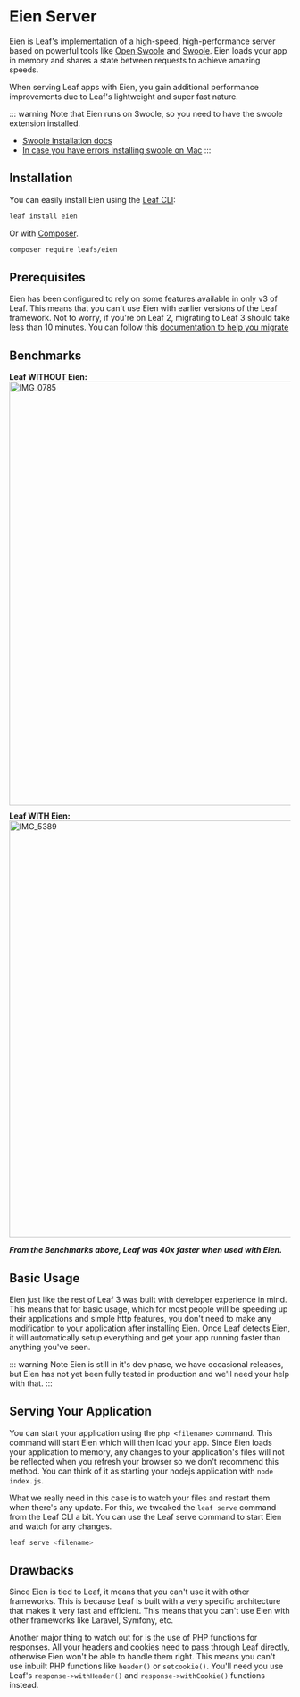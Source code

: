 # Eien Server

Eien is Leaf's implementation of a high-speed, high-performance server based on powerful tools like [Open Swoole](https://swoole.co.uk/) and [Swoole](https://github.com/swoole/swoole-src). Eien loads your app in memory and shares a state between requests to achieve amazing speeds.

When serving Leaf apps with Eien, you gain additional performance improvements due to Leaf's lightweight and super fast nature.

::: warning Note that
Eien runs on Swoole, so you need to have the swoole extension installed.

- [Swoole Installation docs](https://openswoole.com/docs/get-started/installation)
- [In case you have errors installing swoole on Mac](https://parsinta.com/articles/setup-php-swoole-in-your-mac-os)
:::

## Installation

You can easily install Eien using the [Leaf CLI](https://cli.leafphp.dev):

```sh
leaf install eien
```

Or with [Composer](https://getcomposer.org/).

```bash
composer require leafs/eien
```

## Prerequisites

Eien has been configured to rely on some features available in only v3 of Leaf. This means that you can't use Eien with earlier versions of the Leaf framework. Not to worry, if you're on Leaf 2, migrating to Leaf 3 should take less than 10 minutes. You can follow this [documentation to help you migrate](/docs/migration/introduction.html)

## Benchmarks

<div style="display:flex;flex-direction:column;gap:10px;margin-bottom:10px;">
  <div>
    <b>Leaf WITHOUT Eien:</b>
    <img width="759" alt="IMG_0785" src="https://user-images.githubusercontent.com/26604242/194716365-40e6e77c-6cb3-403e-a890-62382d14976e.png">
  </div>
  <div>
    <b>Leaf WITH Eien:</b>
    <img width="746" alt="IMG_5389" src="https://user-images.githubusercontent.com/26604242/197389448-53554f78-9544-4dee-ba6a-e6c5def841df.png">
  </div>
</div>

***From the Benchmarks above, Leaf was 40x faster when used with Eien.***

## Basic Usage

Eien just like the rest of Leaf 3 was built with developer experience in mind. This means that for basic usage, which for most people will be speeding up their applications and simple http features, you don't need to make any modification to your application after installing Eien. Once Leaf detects Eien, it will automatically setup everything and get your app running faster than anything you've seen.

::: warning Note
Eien is still in it's dev phase, we have occasional releases, but Eien has not yet been fully tested in production and we'll need your help with that.
:::

## Serving Your Application

You can start your application using the `php <filename>` command. This command will start Eien which will then load your app. Since Eien loads your application to memory, any changes to your application's files will not be reflected when you refresh your browser so we don't recommend this method. You can think of it as starting your nodejs application with `node index.js`.

What we really need in this case is to watch your files and restart them when there's any update. For this, we tweaked the `leaf serve` command from the Leaf CLI a bit. You can use the Leaf serve command to start Eien and watch for any changes.

```sh
leaf serve <filename>
```

## Drawbacks

Since Eien is tied to Leaf, it means that you can't use it with other frameworks. This is because Leaf is built with a very specific architecture that makes it very fast and efficient. This means that you can't use Eien with other frameworks like Laravel, Symfony, etc.

Another major thing to watch out for is the use of PHP functions for responses. All your headers and cookies need to pass through Leaf directly, otherwise Eien won't be able to handle them right. This means you can't use inbuilt PHP functions like `header()` or `setcookie()`. You'll need you use Leaf's `response->withHeader()` and `response->withCookie()` functions instead.
